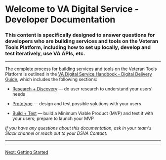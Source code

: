 # Welcome to VA Digital Service - Developer Documentation

### This content is specifically designed to answer questions for developers who are building services and tools on the Veteran Tools Platform, including how to set up locally, develop and test iteratively, use VA APIs, etc.

<hr>

The complete process for building services and tools on the Veteran Tools Platform is outlined in the <a title="go to VA Digital Service Handbook" href="https://department-of-veterans-affairs.github.io/va-digital-service-handbook/delivery/index.html" target="_blank">VA Digital Service Handbook - Digital Delivery Guide</a>, which includes the following sections:

* <a href="https://department-of-veterans-affairs.github.io/va-digital-service-handbook/delivery/research-and-discovery/index.html" target="_blank">Research + Discovery</a> — do user research to understand your users’ needs

* <a href="https://department-of-veterans-affairs.github.io/va-digital-service-handbook/delivery/prototype/index.html" target="_blank">Prototype</a> — design and test possible solutions with your users

* <a href="https://department-of-veterans-affairs.github.io/va-digital-service-handbook/delivery/build-and-test/index.html" target="_blank">Build + Test</a> — build a Minimum Viable Product (MVP) and test it with your users; prepare to launch your MVP


*If you have any questions about this documentation, ask in your team's Slack channel or reach out to your DSVA Contact.*

<hr>
<hr>

[Next: Getting Started](getting-started.md)


